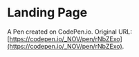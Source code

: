 # Landing Page

A Pen created on CodePen.io. Original URL: [https://codepen.io/_NOV/pen/rNbZExo](https://codepen.io/_NOV/pen/rNbZExo).

